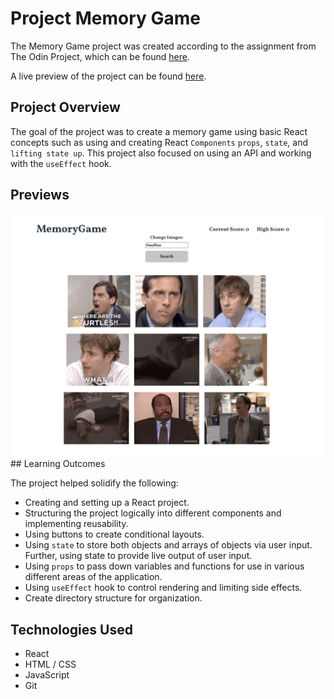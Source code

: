 # Project Memory Game

The Memory Game project was created according to the assignment from The Odin Project, which can be found [here](https://www.theodinproject.com/lessons/node-path-react-new-memory-card).

A live preview of the project can be found [here](https://stellar-mermaid-62f8fb.netlify.app/).

## Project Overview

The goal of the project was to create a memory game using basic React concepts such as using and creating React `Components` `props`, `state`, and `lifting state up`. This project also focused on using an API and working with the `useEffect` hook. 

## Previews

<img src="src/assets/app-preview.png" />
## Learning Outcomes

The project helped solidify the following:

-   Creating and setting up a React project.
-   Structuring the project logically into different components and implementing reusability.
-   Using buttons to create conditional layouts.
-   Using `state` to store both objects and arrays of objects via user input. Further, using state to provide live output of user input.
-   Using `props` to pass down variables and functions for use in various different areas of the application.
-   Using `useEffect` hook to control rendering and limiting side effects.
-   Create directory structure for organization.

## Technologies Used

- React
- HTML / CSS
- JavaScript
- Git